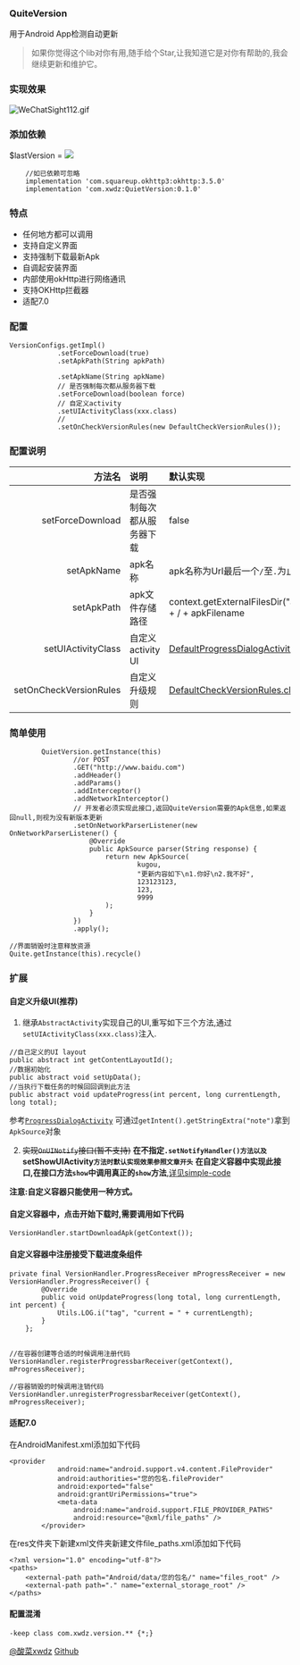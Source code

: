 ### QuiteVersion

用于Android App检测自动更新

> 如果你觉得这个lib对你有用,随手给个Star,让我知道它是对你有帮助的,我会继续更新和维护它。

### 实现效果
![WeChatSight112.gif](https://upload-images.jianshu.io/upload_images/2651056-8c50665d70685c18.gif?imageMogr2/auto-orient/strip)

### 添加依赖

$lastVersion = [![](https://jitpack.io/v/xwdz/QuiteVersion.svg)](https://jitpack.io/#xwdz/QuiteVersion)

```
    //如已依赖可忽略
    implementation 'com.squareup.okhttp3:okhttp:3.5.0'
    implementation 'com.xwdz:QuietVersion:0.1.0'
```

### 特点

- 任何地方都可以调用
- 支持自定义界面
- 支持强制下载最新Apk
- 自调起安装界面
- 内部使用okHttp进行网络通讯
- 支持OKHttp拦截器
- 适配7.0

### 配置

```
VersionConfigs.getImpl()
            .setForceDownload(true)
            .setApkPath(String apkPath)
            
            .setApkName(String apkName)
            // 是否强制每次都从服务器下载
            .setForceDownload(boolean force)
            // 自定义activity 
            .setUIActivityClass(xxx.class)
            // 
            .setOnCheckVersionRules(new DefaultCheckVersionRules());
```

### 配置说明


|方法名|说明|默认实现|
|---:|:---|:----|
|setForceDownload|是否强制每次都从服务器下载|false|
|setApkName|apk名称|apk名称为Url最后一个`/`至`.`为止之间内容为名称|
|setApkPath|apk文件存储路径|context.getExternalFilesDir("apk").getAbsolutePath() + / + apkFilename|
|setUIActivityClass|自定义activity UI|[DefaultProgressDialogActivity.class](https://github.com/xwdz/QuietVersion/blob/master/lib/src/main/java/com/xwdz/version/ui/DefaultProgressDialogActivity.java)|
|setOnCheckVersionRules|自定义升级规则|[DefaultCheckVersionRules.class](https://github.com/xwdz/QuietVersion/blob/master/lib/src/main/java/com/xwdz/version/core/DefaultCheckVersionRules.java)|


### 简单使用

```
        QuietVersion.getInstance(this)
                //or POST
                .GET("http://www.baidu.com")
                .addHeader()
                .addParams()
                .addInterceptor()
                .addNetworkInterceptor()
                // 开发者必须实现此接口,返回QuiteVersion需要的Apk信息,如果返回null,则视为没有新版本更新
                .setOnNetworkParserListener(new OnNetworkParserListener() {
                    @Override
                    public ApkSource parser(String response) {
                        return new ApkSource(
                                kugou,
                                "更新内容如下\n1.你好\n2.我不好",
                                123123123,
                                123,
                                9999
                        );
                    }
                })
                .apply();

//界面销毁时注意释放资源
Quite.getInstance(this).recycle()
```

### 扩展

#### 自定义升级UI(推荐)

1. 继承`AbstractActivity`实现自己的UI,重写如下三个方法,通过`setUIActivityClass(xxx.class)`注入.

```
//自己定义的UI layout
public abstract int getContentLayoutId();
//数据初始化
public abstract void setUpData();
//当执行下载任务的时候回回调到此方法
public abstract void updateProgress(int percent, long currentLength, long total);
```
参考[`ProgressDialogActivity`](https://github.com/xwdz/QuietVersion/blob/master/lib/src/main/java/com/xwdz/version/ui/DefaultProgressDialogActivity.java)
可通过`getIntent().getStringExtra("note")`拿到`ApkSource`对象


2. ~~实现`OnUINotify`接口(暂不支持)~~
**在不指定`.setNotifyHandler()方法以及`setShowUIActivity`方法时默认实现效果参照文章开头`**
**在自定义容器中实现此接口,在接口方法`show`中调用真正的`show`方法**,[详见simple-code](https://github.com/xwdz/QuietVersion/blob/master/app/src/main/java/com/update/testabc/DialogTest.java)

**注意:自定义容器只能使用一种方式。**


#### 自定义容器中，点击开始下载时,需要调用如下代码

```
VersionHandler.startDownloadApk(getContext());
```


#### 自定义容器中注册接受下载进度条组件

```
private final VersionHandler.ProgressReceiver mProgressReceiver = new VersionHandler.ProgressReceiver() {
        @Override
        public void onUpdateProgress(long total, long currentLength, int percent) {
            Utils.LOG.i("tag", "current = " + currentLength);
        }
    };


//在容器创建等合适的时候调用注册代码
VersionHandler.registerProgressbarReceiver(getContext(), mProgressReceiver);

//容器销毁的时候调用注销代码
VersionHandler.unregisterProgressbarReceiver(getContext(), mProgressReceiver);
```


#### 适配7.0

在AndroidManifest.xml添加如下代码

```
<provider
            android:name="android.support.v4.content.FileProvider"
            android:authorities="您的包名.fileProvider"
            android:exported="false"
            android:grantUriPermissions="true">
            <meta-data
                android:name="android.support.FILE_PROVIDER_PATHS"
                android:resource="@xml/file_paths" />
        </provider>
```

在res文件夹下新建xml文件夹新建文件file_paths.xml添加如下代码

```
<?xml version="1.0" encoding="utf-8"?>
<paths>
    <external-path path="Android/data/您的包名/" name="files_root" />
    <external-path path="." name="external_storage_root" />
</paths>
```

#### 配置混淆

```
-keep class com.xwdz.version.** {*;}
```

[@酸菜xwdz](http://huangxingwei.cn)
[Github](https://github.com/xwdz/QuietVersion)

